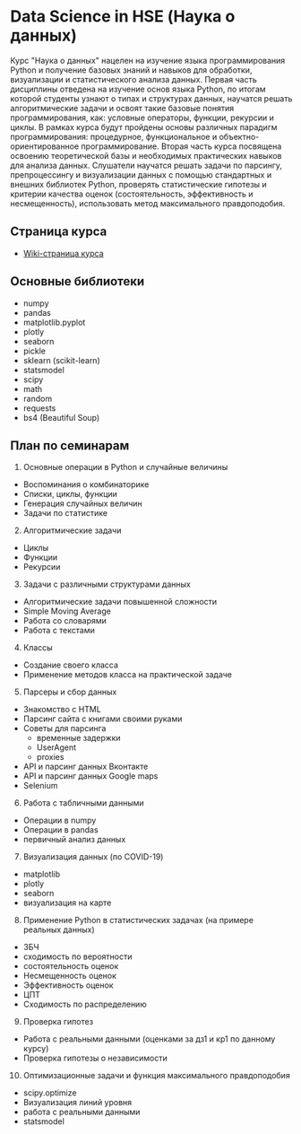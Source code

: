 # Data Science in HSE (Наука о данных)

Курс "Наука о данных" нацелен на изучение языка программирования Python и получение базовых знаний и навыков для обработки, визуализации и статистического анализа данных. Первая часть дисциплины отведена на изучение основ языка Python, по итогам которой студенты узнают о типах и структурах данных, научатся решать алгоритмические задачи и освоят такие базовые понятия программирования, как: условные операторы, функции, рекурсии и циклы. В рамках курса будут пройдены основы различных парадигм программирования: процедурное, функциональное и объектно-ориентированное программирование. Вторая часть курса посвящена освоению теоретической базы и необходимых практических навыков для анализа данных. Слушатели научатся решать задачи по парсингу, препроцессингу и визуализации данных с помощью стандартных и внешних библиотек Python, проверять статистические гипотезы и критерии качества оценок (состоятельность, эффективность и несмещенность), использовать метод максимального правдоподобия.

## Страница курса

* [Wiki-страница курса](http://wiki.cs.hse.ru/%D0%9D%D0%B0%D1%83%D0%BA%D0%B0_%D0%BE_%D0%B4%D0%B0%D0%BD%D0%BD%D1%8B%D1%85_(%D0%AD%D0%BA%D0%BE%D0%BD%D0%BE%D0%BC%D0%B8%D0%BA%D0%B0))

## Основные библиотеки

* numpy
* pandas
* matplotlib.pyplot
* plotly
* seaborn
* pickle
* sklearn (scikit-learn)
* statsmodel
* scipy
* math
* random
* requests
* bs4 (Beautiful Soup)

## План по семинарам

1. Основные операции в Python и случайные величины
  - Воспоминания о комбинаторике
  - Списки, циклы, функции
  - Генерация случайных величин
  - Задачи по статистике
  
2. Алгоритмические задачи
  - Циклы
  - Функции
  - Рекурсии
  
3. Задачи с различными структурами данных
  - Алгоритмические задачи повышенной сложности
  - Simple Moving Average
  - Работа со словарями
  - Работа с текстами
  
4. Классы 
  - Создание своего класса
  - Применение методов класса на практической задаче

5. Парсеры и сбор данных
  - Знакомство с HTML
  - Парсинг сайта с книгами своими руками
  - Советы для парсинга
    - временные задержки
    - UserAgent
    - proxies
  - API и парсинг данных Вконтакте
  - API и парсинг данных Google maps
  - Selenium
 
6. Работа с табличными данными
  - Операции в numpy
  - Операции в pandas
  - первичный анализ данных
  
7. Визуализация данных (по COVID-19)
  - matplotlib
  - plotly
  - seaborn
  - визуализация на карте
  
8. Применение Python в статистических задачах (на примере реальных данных)
  - ЗБЧ
  - сходимость по вероятности
  - состоятельность оценок
  - Несмещенность оценок
  - Эффективность оценок
  - ЦПТ 
  - Сходимость по распределению
  
9. Проверка гипотез
  - Работа с реальными данными (оценками за дз1 и кр1 по данному курсу)
  - Проверка гипотезы о независимости
  
10. Оптимизационные задачи и функция максимального правдоподобия
  - scipy.optimize
  - Визуализация линий уровня
  - работа с реальными данными
  - statsmodel
